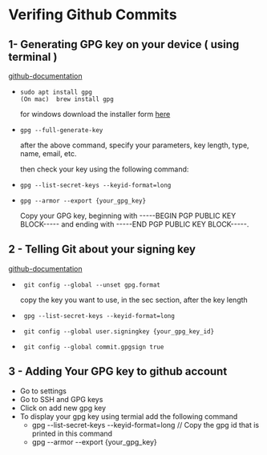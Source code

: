 # Verifing Github Commits
## 1- Generating GPG key on your device ( using terminal )
[github-documentation](https://docs.github.com/en/authentication/managing-commit-signature-verification/generating-a-new-gpg-key)

-
      sudo apt install gpg
      (On mac)  brew install gpg

  for windows download the installer form [here](https://www.gnupg.org/download/)

-     gpg --full-generate-key
  after the above command, specify your parameters, key length, type, name, email, etc.
  
  then check your key using the following command:
-      
      gpg --list-secret-keys --keyid-format=long
-    
      gpg --armor --export {your_gpg_key}
     Copy your GPG key, beginning with -----BEGIN PGP PUBLIC KEY BLOCK----- and ending with -----END PGP PUBLIC KEY BLOCK-----.
      
      
## 2 - Telling Git about your signing key
[github-documentation](https://docs.github.com/en/authentication/managing-commit-signature-verification/telling-git-about-your-signing-key)

-      git config --global --unset gpg.format
    copy the key you want to use, in the sec section, after the key length 
-      gpg --list-secret-keys --keyid-format=long
-      git config --global user.signingkey {your_gpg_key_id}
-      git config --global commit.gpgsign true

## 3 - Adding Your GPG key to github account

- Go to settings
- Go to SSH and GPG keys
- Click on add new gpg key
- To display your gpg key using termial add the following command
  - gpg --list-secret-keys --keyid-format=long // Copy the gpg id that is printed in this command
  - gpg --armor --export {your_gpg_key}


